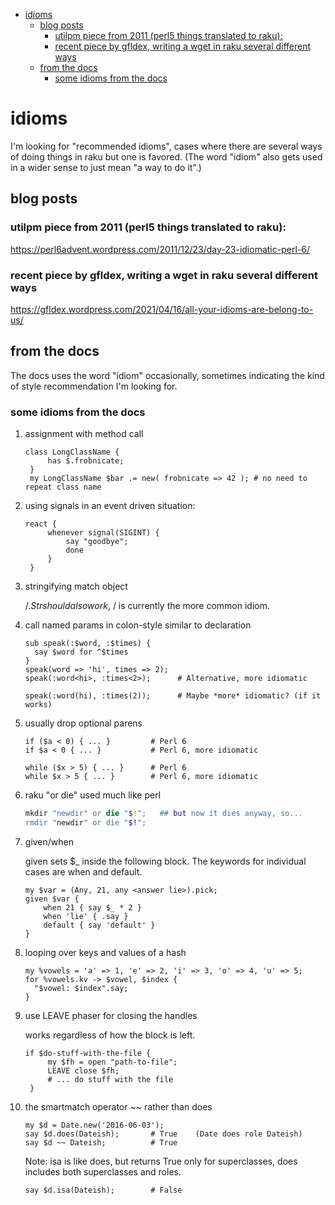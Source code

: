- [idioms](#org5fc9824)
  - [blog posts](#orgbd7100f)
    - [utilpm piece from 2011 (perl5 things translated to raku):](#org467e45d)
    - [recent piece by gfldex,  writing a wget in raku several different ways](#org51c332a)
  - [from the docs](#org640db4d)
    - [some idioms from the docs](#org905eef3)


<a id="org5fc9824"></a>

# idioms

I'm looking for "recommended idioms", cases where there are several ways of doing things in raku but one is favored. (The word "idiom" also gets used in a wider sense to just mean "a way to do it".)


<a id="orgbd7100f"></a>

## blog posts


<a id="org467e45d"></a>

### utilpm piece from 2011 (perl5 things translated to raku):

<https://perl6advent.wordpress.com/2011/12/23/day-23-idiomatic-perl-6/>


<a id="org51c332a"></a>

### recent piece by gfldex,  writing a wget in raku several different ways

<https://gfldex.wordpress.com/2021/04/16/all-your-idioms-are-belong-to-us/>


<a id="org640db4d"></a>

## from the docs

The docs uses the word "idiom" occasionally, sometimes indicating the kind of style recommendation I'm looking for.


<a id="org905eef3"></a>

### some idioms from the docs

1.  assignment with method call

    ```perl6
    class LongClassName { 
         has $.frobnicate; 
     } 
     my LongClassName $bar .= new( frobnicate => 42 ); # no need to repeat class name
    ```

2.  using signals in an event driven situation:

    ```perl6
    react { 
         whenever signal(SIGINT) { 
             say "goodbye"; 
             done 
         } 
     }
    ```

3.  stringifying match object

    $/.Str should also work, ~$/ is currently the more common idiom.

4.  call named params in colon-style similar to declaration

    ```perl6
    sub speak(:$word, :$times) {
      say $word for ^$times
    }
    speak(word => 'hi', times => 2);
    speak(:word<hi>, :times<2>);      # Alternative, more idiomatic
    
    speak(:word(hi), :times(2));      # Maybe *more* idiomatic? (if it works)
    ```

5.  usually drop optional parens

    ```perl6
    if ($a < 0) { ... }         # Perl 6 
    if $a < 0 { ... }           # Perl 6, more idiomatic
    ```
    
    ```perl6
    while ($x > 5) { ... }      # Perl 6 
    while $x > 5 { ... }        # Perl 6, more idiomatic
    ```

6.  raku "or die" used much like perl

    ```raku
    mkdir "newdir" or die "$!";   ## but now it dies anyway, so...
    rmdir "newdir" or die "$!";
    ```

7.  given/when

    given sets $\_ inside the following block. The keywords for individual cases are when and default.
    
    ```perl6
    my $var = (Any, 21, any <answer lie>).pick;
    given $var {
        when 21 { say $_ * 2 }
        when 'lie' { .say }
        default { say 'default' }
    }
    ```

8.  looping over keys and values of a hash

    ```perl6
    my %vowels = 'a' => 1, 'e' => 2, 'i' => 3, 'o' => 4, 'u' => 5;
    for %vowels.kv -> $vowel, $index {
      "$vowel: $index".say;
    }
    ```

9.  use LEAVE phaser for closing the handles

    works regardless of how the block is left.
    
    ```perl6
    if $do-stuff-with-the-file { 
         my $fh = open "path-to-file"; 
         LEAVE close $fh; 
         # ... do stuff with the file 
     }
    ```

10. the smartmatch operator ~~ rather than does

    ```perl6
    my $d = Date.new('2016-06-03');
    say $d.does(Dateish);       # True    (Date does role Dateish) 
    say $d ~~ Dateish;          # True
    ```
    
    Note: isa is like does, but returns True only for superclasses, does includes both superclasses and roles.
    
    ```perl6
    say $d.isa(Dateish);        # False
    ```
